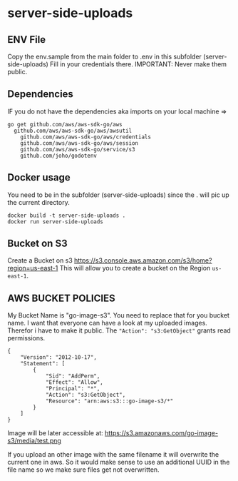 # server-side-uploads

## ENV File

Copy the env.sample from the main folder to .env in this subfolder (server-side-uploads)
Fill in your credentials there.
IMPORTANT: Never make them public.

## Dependencies

IF you do not have the dependencies aka imports on your local machine
=>
```
go get github.com/aws/aws-sdk-go/aws
  github.com/aws/aws-sdk-go/aws/awsutil
	github.com/aws/aws-sdk-go/aws/credentials
	github.com/aws/aws-sdk-go/aws/session
	github.com/aws/aws-sdk-go/service/s3
	github.com/joho/godotenv
```

## Docker usage
You need to be in the subfolder (server-side-uploads) since the . will pic up the
current directory.


```
docker build -t server-side-uploads .
docker run server-side-uploads
```

## Bucket on S3

Create a Bucket on s3 https://s3.console.aws.amazon.com/s3/home?region=us-east-1
This will allow you to create a bucket on the Region `us-east-1`.


## AWS BUCKET POLICIES
My Bucket Name is "go-image-s3". You need to replace that for you bucket name.
I want that everyone can have a look at my uploaded images.
Therefor i have to make it public. The `"Action": "s3:GetObject"` grants read permissions.

```
{
    "Version": "2012-10-17",
    "Statement": [
        {
            "Sid": "AddPerm",
            "Effect": "Allow",
            "Principal": "*",
            "Action": "s3:GetObject",
            "Resource": "arn:aws:s3:::go-image-s3/*"
        }
    ]
}
```

Image will be later accessible at:
https://s3.amazonaws.com/go-image-s3/media/test.png

If you upload an other image with the same filename it will overwrite the current
one in aws. So it would make sense to use an additional UUID in the file name so we
make sure files get not overwritten.
